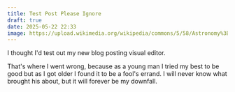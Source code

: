 ```yaml
---
title: Test Post Please Ignore
draft: true
date: 2025-05-22 22:33
image: https://upload.wikimedia.org/wikipedia/commons/5/58/Astronomy%3B_a_meteor_shower_in_the_night_sky._Mezzotint._Wellcome_V0024753.jpg
---
```

I thought I'd test out my new blog posting visual editor.

That's where I went wrong, because as a young man I tried my best to be good but as I got older I found it to be a fool's errand. I will never know what brought his about, but it will forever be my downfall.
